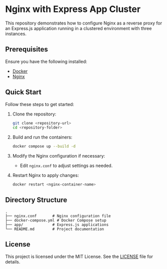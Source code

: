 # Nginx with Express App Cluster

This repository demonstrates how to configure Nginx as a reverse proxy for an Express.js application running in a clustered environment with three instances.

## Prerequisites

Ensure you have the following installed:

- [Docker](https://www.docker.com/)
- [Nginx](https://www.nginx.com/)

## Quick Start

Follow these steps to get started:

1. Clone the repository:
   ```bash
   git clone <repository-url>
   cd <repository-folder>
   ```

2. Build and run the containers:
   ```bash
   docker compose up --build -d
   ```

3. Modify the Nginx configuration if necessary:
   - Edit `nginx.conf` to adjust settings as needed.

4. Restart Nginx to apply changes:
   ```bash
   docker restart <nginx-container-name>
   ```

## Directory Structure
```
.
├── nginx.conf       # Nginx configuration file
├── docker-compose.yml # Docker Compose setup
├── app/             # Express.js applications
└── README.md        # Project documentation
```

## License

This project is licensed under the MIT License. See the [LICENSE](LICENSE) file for details.
